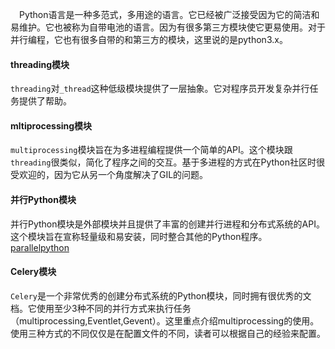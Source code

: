 &emsp;Python语言是一种多范式，多用途的语言。它已经被广泛接受因为它的简洁和易维护。它也被称为自带电池的语言。因为有很多第三方模块使它更易使用。对于并行编程，它也有很多自带的和第三方的模块，这里说的是python3.x。

#### threading模块

`threading`对`_thread`这种低级模块提供了一层抽象。它对程序员开发复杂并行任务提供了帮助。

#### mltiprocessing模块

`multiprocessing`模块旨在为多进程编程提供一个简单的API。这个模块跟`threading`很类似，简化了程序之间的交互。基于多进程的方式在Python社区时很受欢迎的，因为它从另一个角度解决了GIL的问题。

#### 并行Python模块

并行Python模块是外部模块并且提供了丰富的创建并行进程和分布式系统的API。这个模块旨在宣称轻量级和易安装，同时整合其他的Python程序。[parallelpython](http://parallelpython.com)

#### Celery模块

`Celery`是一个非常优秀的创建分布式系统的Python模块，同时拥有很优秀的文档。它使用至少3种不同的并行方式来执行任务（multiprocessing,Eventlet,Gevent）。这里重点介绍multiprocessing的使用。使用三种方式的不同仅仅是在配置文件的不同，读者可以根据自己的经验来配置。
